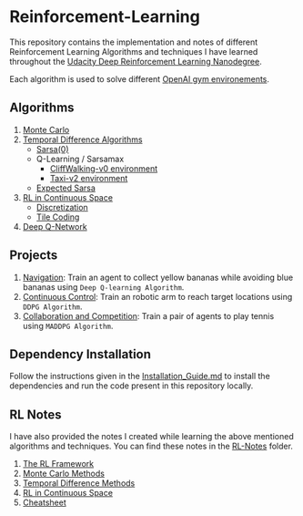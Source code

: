 # Reinforcement-Learning

This repository contains the implementation and notes of different Reinforcement Learning Algorithms and techniques I have learned throughout the [Udacity Deep Reinforcement Learning Nanodegree](https://www.udacity.com/course/deep-reinforcement-learning-nanodegree--nd893). 

Each algorithm is used to solve different [OpenAI gym environements](http://gym.openai.com/envs/).

## Algorithms

1. [Monte Carlo](./Monte-Carlo/)
2. [Temporal Difference Algorithms](./Temporal-Difference/)
   * [Sarsa(0)](./Temporal-Difference/CliffWalking/)
   * Q-Learning / Sarsamax
      * [CliffWalking-v0 environment](./Temporal-Difference/CliffWalking/)
      * [Taxi-v2 environment](./Temporal-Difference/Taxi-V2/)
   * [Expected Sarsa](./Temporal-Difference/CliffWalking/)
3. [RL in Continuous Space](./RL-in-Continuous-Space/)
   * [Discretization](./RL-in-Continuous-Space/Discretization.ipynb)
   * [Tile Coding](./RL-in-Continuous-Space/Tile_Coding.ipynb)
4. [Deep Q-Network](./Deep-Q-Network/)

## Projects

1. [Navigation](https://github.com/anubhavshrimal/Navigation_Udacity_DRLND_P1): Train an agent to collect yellow bananas while avoiding blue bananas using `Deep Q-learning Algorithm`.
2. [Continuous Control](https://github.com/anubhavshrimal/Continuous_Control_Udacity_DRLND_P2): Train an robotic arm to reach target locations using `DDPG Algorithm`.
3. [Collaboration and Competition](https://github.com/anubhavshrimal/Collaboration_Competition_Udacity_DRLND_P3): Train a pair of agents to play tennis using `MADDPG Algorithm`.

## Dependency Installation

Follow the instructions given in the [Installation_Guide.md](Installation_Guide.md) to install the dependencies and run the code present in this repository locally.

## RL Notes

I have also provided the notes I created while learning the above mentioned algorithms and techniques. You can find these notes in the [RL-Notes](./RL-Notes/) folder.

1. [The RL Framework](./RL-Notes/01&#32;-&#32;The&#32;RL&#32;framework.pdf)
2. [Monte Carlo Methods](./RL-Notes/02&#32;-&#32;Monte&#32;Carlo&#32;Methods.pdf)
3. [Temporal Difference Methods](./RL-Notes/03&#32;-&#32;Temporal&#32;Difference&#32;Methods.pdf)
4. [RL in Continuous Space](./RL-Notes/04&#32;-&#32;RL&#32;in&#32;Continuous&#32;Space.pdf)
5. [Cheatsheet](./RL-Notes/cheatsheet.pdf)